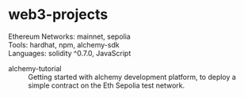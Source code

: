 # web3-projects

Ethereum Networks: mainnet, sepolia<br>
Tools: hardhat, npm, alchemy-sdk<br>
Languages: solidity ^0.7.0, JavaScript

<dl>
  <dt>alchemy-tutorial</dt>
  <dd>
    Getting started with alchemy development platform, to deploy a simple contract on the Eth Sepolia test network.
  </dd>
</dl>
